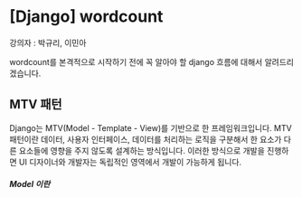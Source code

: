 # [Django] wordcount 

강의자 : 박규리, 이민아

wordcount를 본격적으로 시작하기 전에 꼭 알아야 할 django 흐름에 대해서 알려드리겠습니다.

## MTV 패턴

Django는 MTV(Model - Template - View)를 기반으로 한 프레임워크입니다. MTV 패턴이란 데이터, 사용자 인터페이스, 데이터를 처리하는 로직을 구분해서 한 요소가 다른 요소들에 영향을 주지 않도록 설계하는 방식입니다. 이러한 방식으로 개발을 진행하면 UI 디자이너와 개발자는 독립적인 영역에서 개발이 가능하게 됩니다.

##### Model 이란

